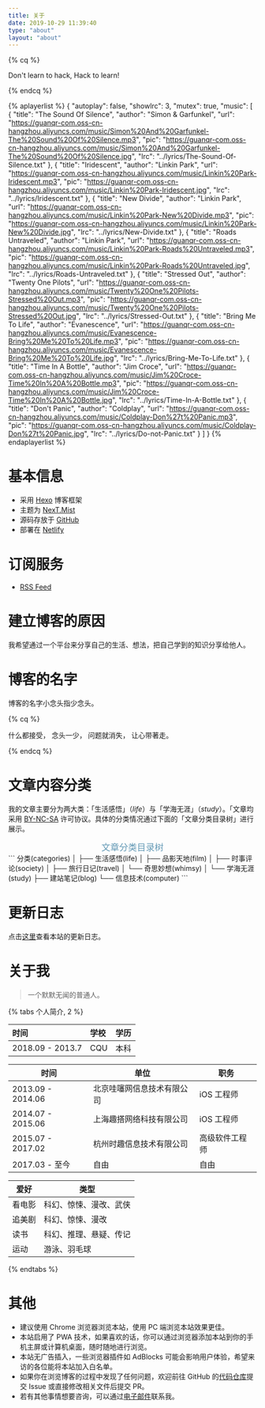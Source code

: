 ```yaml
---
title: 关于
date: 2019-10-29 11:39:40
type: "about"
layout: "about"
---
```



{% cq %}

Don't learn to hack,
Hack to learn!

{% endcq %}





{% aplayerlist %}
{
    "autoplay": false, 
    "showlrc": 3,
    "mutex": true, 
    "music": [
        {
            "title": "The Sound Of Silence",
            "author": "Simon & Garfunkel",
            "url": "https://guanqr-com.oss-cn-hangzhou.aliyuncs.com/music/Simon%20And%20Garfunkel-The%20Sound%20Of%20Silence.mp3",
            "pic": "https://guanqr-com.oss-cn-hangzhou.aliyuncs.com/music/Simon%20And%20Garfunkel-The%20Sound%20Of%20Silence.jpg",
            "lrc": "../lyrics/The-Sound-Of-Silence.txt"
        },
        {
            "title": "Iridescent",
            "author": "Linkin Park",
            "url": "https://guanqr-com.oss-cn-hangzhou.aliyuncs.com/music/Linkin%20Park-Iridescent.mp3",
            "pic": "https://guanqr-com.oss-cn-hangzhou.aliyuncs.com/music/Linkin%20Park-Iridescent.jpg",
            "lrc": "../lyrics/Iridescent.txt"
        },
        {
            "title": "New Divide",
            "author": "Linkin Park",
            "url": "https://guanqr-com.oss-cn-hangzhou.aliyuncs.com/music/Linkin%20Park-New%20Divide.mp3",
            "pic": "https://guanqr-com.oss-cn-hangzhou.aliyuncs.com/music/Linkin%20Park-New%20Divide.jpg",
            "lrc": "../lyrics/New-Divide.txt"
        },
        {
            "title": "Roads Untraveled",
            "author": "Linkin Park",
            "url": "https://guanqr-com.oss-cn-hangzhou.aliyuncs.com/music/Linkin%20Park-Roads%20Untraveled.mp3",
            "pic": "https://guanqr-com.oss-cn-hangzhou.aliyuncs.com/music/Linkin%20Park-Roads%20Untraveled.jpg",
            "lrc": "../lyrics/Roads-Untraveled.txt"
        },
        {
            "title": "Stressed Out",
            "author": "Twenty One Pilots",
            "url": "https://guanqr-com.oss-cn-hangzhou.aliyuncs.com/music/Twenty%20One%20Pilots-Stressed%20Out.mp3",
            "pic": "https://guanqr-com.oss-cn-hangzhou.aliyuncs.com/music/Twenty%20One%20Pilots-Stressed%20Out.jpg",
            "lrc": "../lyrics/Stressed-Out.txt"
        },
        {
            "title": "Bring Me To Life",
            "author": "Evanescence",
            "url": "https://guanqr-com.oss-cn-hangzhou.aliyuncs.com/music/Evanescence-Bring%20Me%20To%20Life.mp3",
            "pic": "https://guanqr-com.oss-cn-hangzhou.aliyuncs.com/music/Evanescence-Bring%20Me%20To%20Life.jpg",
            "lrc": "../lyrics/Bring-Me-To-Life.txt"
        },
        {
            "title": "Time In A Bottle",
            "author": "Jim Croce",
            "url": "https://guanqr-com.oss-cn-hangzhou.aliyuncs.com/music/Jim%20Croce-Time%20In%20A%20Bottle.mp3",
            "pic": "https://guanqr-com.oss-cn-hangzhou.aliyuncs.com/music/Jim%20Croce-Time%20In%20A%20Bottle.jpg",
            "lrc": "../lyrics/Time-In-A-Bottle.txt"
        },
        {
            "title": "Don't Panic",
            "author": "Coldplay",
            "url": "https://guanqr-com.oss-cn-hangzhou.aliyuncs.com/music/Coldplay-Don%27t%20Panic.mp3",
            "pic": "https://guanqr-com.oss-cn-hangzhou.aliyuncs.com/music/Coldplay-Don%27t%20Panic.jpg",
            "lrc": "../lyrics/Do-not-Panic.txt"
        }
    ]
}
{% endaplayerlist %}



# 基本信息


+ 采用 [Hexo](https://github.com/hexojs/hexo/) 博客框架
+ 主题为 [NexT.Mist](https://github.com/theme-next/hexo-theme-next/)
+ 源码存放于 [GitHub](https://github.com/shadow-cq/tech.siunim.top)
+ 部署在 [Netlify](https://app.netlify.com/sites/nervous-ardinghelli-554bb4/deploys) 

# 订阅服务

<!-- 目前本站支持以下三种方式订阅：
 -->
<!-- + [Wechat](https://www.com/images/wechat-official-accounts.svg)
 -->
+ [RSS Feed](https://tech.siunim.top/atom.xml)
<!-- + [Telegram Channel](https://t.me/maljjjjjjj)
 -->

# 建立博客的原因

我希望通过一个平台来分享自己的生活、想法，把自己学到的知识分享给他人。



# 博客的名字

博客的名字小念头指少念头。

{% cq %}

什么都接受，
念头一少，
问题就消失，
让心带著走。

{% endcq %}





# 文章内容分类

我的文章主要分为两大类：「生活感悟」（*life*）与「学海无涯」（*study*）。「文章均采用 [<i class="fa fa-creative-commons"></i> BY-NC-SA](https://creativecommons.org/licenses/by-nc-sa/4.0/) 许可协议。具体的分类情况通过下面的「文章分类目录树」进行展示。



<center><font color=#649AB6 size=4>文章分类目录树</font></center>
```
分类(categories)
│
├── 生活感悟(life)
│   ├── 品影天地(film)
│   ├── 时事评论(society)
│   ├── 旅行日记(travel)
│   └── 奇思妙想(whimsy)
│ 
└── 学海无涯(study)
    ├── 建站笔记(blog) 
    └── 信息技术(computer) 
```
<!-- │   ├── 悦读笔记(reading)
│   ├── 校园生活(school)
    └── 光学工程(optics) -->



# 更新日志

点击[这里](https://tech.siunim.top/update/)查看本站的更新日志。



# 关于我

> 一个默默无闻的普通人。

{% tabs 个人简介, 2 %}

<!-- tab 教育背景 -->

| 时间           | 学校                       | 学历     |
| :------------- | :------------------------- | :------- |
| 2018.09 - 2013.7 | CQU | 本科 |

<!-- endtab -->
<!-- tab 工作经历 -->

| 时间              | 单位                     | 职务           |
| ----------------- | ------------------------ | -------------- |
| 2013.09 - 2014.06 | 北京哇噻网信息技术有限公司   | iOS 工程师     |
| 2014.07 - 2015.06 | 上海趣搭网络科技有限公司   | iOS 工程师     |
| 2015.07 - 2017.02 | 杭州时趣信息技术有限公司   | 高级软件工程师     |
| 2017.03 - 至今 | 自由 | 自由 |

<!-- endtab -->
<!-- tab 兴趣爱好 -->

| 爱好   | 类型                   |
| ------ | ---------------------- |
| 看电影 | 科幻、惊悚、漫改、武侠 |
| 追美剧 | 科幻、惊悚、漫改       |
| 读书   | 科幻、推理、悬疑、传记 |
| 运动   | 游泳、羽毛球                  |

<!-- endtab -->

{% endtabs %}



# 其他

+ 建议使用 Chrome 浏览器浏览本站，使用 PC 端浏览本站效果更佳。
+ 本站启用了 PWA 技术，如果喜欢的话，你可以通过浏览器添加本站到你的手机主屏或计算机桌面，随时随地进行浏览。
+ 本站无广告插入，一些浏览器插件如 AdBlocks 可能会影响用户体验，希望来访的各位能将本站加入白名单。
+ 如果你在浏览博客的过程中发现了任何问题，欢迎前往 GitHub  的[代码仓库](https://github.com/shadow-cq/tech.siunim.top)提交 Issue 或直接修改相关文件后提交 PR。
+ 若有其他事情想要咨询，可以通过[电子邮件](mailto:cq.shadow@hotmail.com)联系我。
